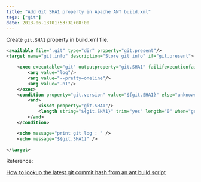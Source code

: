 ```yaml
---
title: "Add Git SHA1 property in Apache ANT build.xml"
tags: ["git"]
date: 2013-06-13T01:53:31+08:00
---
```


Create `git.SHA1` property in build.xml file.  

```xml
<available file=".git" type="dir" property="git.present"/>
<target name="git.info" description="Store git info" if="git.present">

    <exec executable="git" outputproperty="git.SHA1" failifexecutionfails="false" errorproperty="">
        <arg value="log"/>
        <arg value="--pretty=oneline"/>
        <arg value="-n1"/>
    </exec>
    <condition property="git.version" value="${git.SHA1}" else="unknown">
        <and>
            <isset property="git.SHA1"/>
            <length string="${git.SHA1}" trim="yes" length="0" when="greater"/>
        </and>
    </condition>

    <echo message="print git log : " />
    <echo message="${git.SHA1}" />

</target>
```  

Reference:

[How to lookup the latest git commit hash from an ant build script](http://stackoverflow.com/questions/2974106/how-to-lookup-the-latest-git-commit-hash-from-an-ant-build-script)  

